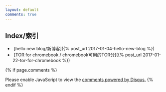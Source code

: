 ```yaml
---
layout: default
comments: true
---
```


## [](#header-2)Index/索引
*  [hello new blog/新博客]({% post_url 2017-01-04-hello-new-blog %})
*  [TOR for chromebook / chromebook可用的TOR分]({% post_url 2017-01-22-tor-for-chromebook %})

{% if page.comments %}
<div id="disqus_thread"></div>
<script>
var disqus_config = function () {
this.page.url = "{{ page.url }}";
this.page.identifier = "{{ page.id }}";
};
(function() { // DON'T EDIT BELOW THIS LINE
var d = document, s = d.createElement('script');
s.src = '//EXAMPLE.disqus.com/embed.js';
s.setAttribute('data-timestamp', +new Date());
(d.head || d.body).appendChild(s);
})();
</script>
<noscript>Please enable JavaScript to view the <a href="https://disqus.com/?ref_noscript">comments powered by Disqus.</a></noscript>
{% endif %} 
